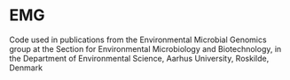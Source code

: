 # EMG
Code used in publications from the Environmental Microbial Genomics group at the Section for Environmental Microbiology and Biotechnology, in the Department of Environmental Science, Aarhus University, Roskilde, Denmark
